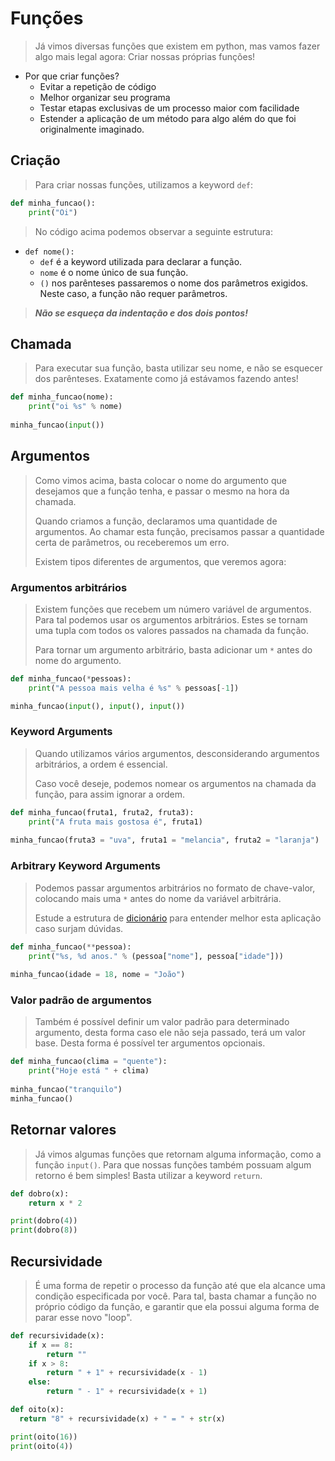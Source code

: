 # Funções

> Já vimos diversas funções que existem em python, mas vamos fazer algo mais legal agora: Criar nossas próprias funções!

- Por que criar funções?
  - Evitar a repetição de código
  - Melhor organizar seu programa
  - Testar etapas exclusivas de um processo maior com facilidade
  - Estender a aplicação de um método para algo além do que foi originalmente imaginado.

## Criação

> Para criar nossas funções, utilizamos a keyword `def`:

```python
def minha_funcao():
    print("Oi")
```

> No código acima podemos observar a seguinte estrutura:

- `def nome():`
  - `def` é a keyword utilizada para declarar a função.
  - `nome` é o nome único de sua função.
  - `()` nos parênteses passaremos o nome dos parâmetros exigidos. Neste caso, a função não requer parâmetros.

> ***Não se esqueça da indentação e dos dois pontos!***

## Chamada

> Para executar sua função, basta utilizar seu nome, e não se esquecer dos parênteses. Exatamente como já estávamos fazendo antes!

```python
def minha_funcao(nome):
    print("oi %s" % nome)
    
minha_funcao(input())
```

## Argumentos

> Como vimos acima, basta colocar o nome do argumento que desejamos que a função tenha, e passar o mesmo na hora da chamada.
>
> Quando criamos a função, declaramos uma quantidade de argumentos. Ao chamar esta função, precisamos passar a quantidade certa de parâmetros, ou receberemos um erro.
>
> Existem tipos diferentes de argumentos, que veremos agora:

### Argumentos arbitrários

> Existem funções que recebem um número variável de argumentos. Para tal podemos usar os argumentos arbitrários. Estes se tornam uma tupla com todos os valores passados na chamada da função.
>
> Para tornar um argumento arbitrário, basta adicionar um `*` antes do nome do argumento.

```python
def minha_funcao(*pessoas):
    print("A pessoa mais velha é %s" % pessoas[-1])

minha_funcao(input(), input(), input())
```

### Keyword Arguments

> Quando utilizamos vários argumentos, desconsiderando argumentos arbitrários, a ordem é essencial.
>
> Caso você deseje, podemos nomear os argumentos na chamada da função, para assim ignorar a ordem.

```python
def minha_funcao(fruta1, fruta2, fruta3):
    print("A fruta mais gostosa é", fruta1)
    
minha_funcao(fruta3 = "uva", fruta1 = "melancia", fruta2 = "laranja")
```

### Arbitrary Keyword Arguments

> Podemos passar argumentos arbitrários no formato de chave-valor, colocando mais uma `*` antes do nome da variável arbitrária.
>
> Estude a estrutura de [dicionário](https://docs.python.org/3/tutorial/datastructures.html#dictionaries) para entender melhor esta aplicação caso surjam dúvidas.

```python
def minha_funcao(**pessoa):
    print("%s, %d anos." % (pessoa["nome"], pessoa["idade"]))
    
minha_funcao(idade = 18, nome = "João")
```

### Valor padrão de argumentos

> Também é possível definir um valor padrão para determinado argumento, desta forma caso ele não seja passado, terá um valor base. Desta forma é possível ter argumentos opcionais.

```python
def minha_funcao(clima = "quente"):
    print("Hoje está " + clima)
    
minha_funcao("tranquilo")
minha_funcao()
```

## Retornar valores

> Já vimos algumas funções que retornam alguma informação, como a função `input()`. Para que nossas funções também possuam algum retorno é bem simples! Basta utilizar a keyword `return`.

```python
def dobro(x):
    return x * 2

print(dobro(4))
print(dobro(8))
```

## Recursividade

> É uma forma de repetir o processo da função até que ela alcance uma condição especificada por você. Para tal, basta chamar a função no próprio código da função, e garantir que ela possui alguma forma de parar esse novo "loop".

```python
def recursividade(x):
    if x == 8:
        return ""
    if x > 8:
        return " + 1" + recursividade(x - 1)
    else:
        return " - 1" + recursividade(x + 1)

def oito(x):
  return "8" + recursividade(x) + " = " + str(x)

print(oito(16))
print(oito(4))
```